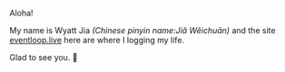 
Aloha!

My name is Wyatt Jia *(Chinese pinyin name:Jiǎ Wěichuān)* and the site [eventloop.live](https://eventloop.live/) here are where I logging my life.

Glad to see you. 🙂 
